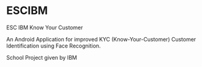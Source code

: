 # ESCIBM
ESC IBM Know Your Customer

An Android Application for improved KYC (Know-Your-Customer) Customer Identification using Face Recognition.

School Project given by IBM
